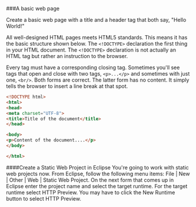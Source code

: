 <!--djw
todo: add steps to create dynamic web application in eclipse and to add, then view a web page 
-->
###A basic web page

Create a basic web page with a title and a header tag that both say, "Hello World!"

All well-designed HTML pages meets HTML5 standards. This means it has the basic structure shown below. The ```<!DOCTYPE>``` declaration the first thing in your HTML document. The ```<!DOCTYPE>``` declaration is not actually an HTML tag but rather an instruction to the  browser.


Every tag must have a corresponding closing tag. Sometimes you'll see tags that open and close with two tags, ```<p>...</p>``` and sometimes with just one, ```<br/>```. Both forms are correct. The latter form has no content. It simply tells the browser to insert a line break at that spot.

```html
<!DOCTYPE html>
<html>
<head>
<meta charset="UTF-8">
<title>Title of the document</title>
</head>

<body>
<p>Content of the document....</p>
</body>

</html>
```

####Create a Static Web Project in Eclipse
You're going to work with static web projects now.
From Eclipse, follow the following menu items: File | New | Other | Web | Static Web Project.  On the next form that comes up in Eclipse enter the project name and select the target runtime. For the target runtime select HTTP Preview. You may have to click the New Runtime button to select HTTP Preview.

